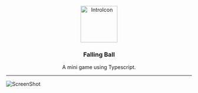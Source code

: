<p align="center">
	<a href="https://jerrylum.github.io/fallingball/"><img src="https://i.imgur.com/Wpc5sJq.png" alt="IntroIcon" width="100"></a>
</p>
<h3 align="center">Falling Ball</h3>
<p align="center">A mini game using Typescript.</p>

---

![ScreenShot](https://i.imgur.com/0o8LHcm.png)